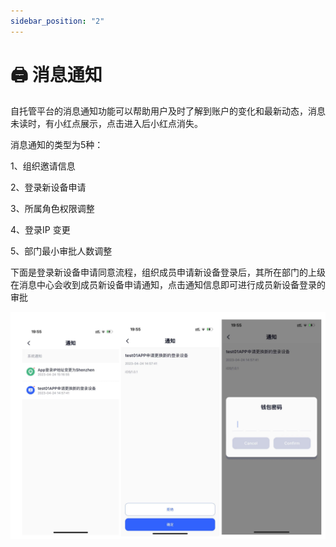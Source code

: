 ```yaml
---
sidebar_position: "2"
---
```

# 🖨 消息通知

自托管平台的消息通知功能可以帮助用户及时了解到账户的变化和最新动态，消息未读时，有小红点展示，点击进入后小红点消失。

消息通知的类型为5种：

&#x20;1、组织邀请信息

2、登录新设备申请&#x20;

3、所属角色权限调整

4、登录IP 变更

5、部门最小审批人数调整



下面是登录新设备申请同意流程，组织成员申请新设备登录后，其所在部门的上级在消息中心会收到成员新设备申请通知，点击通知信息即可进行成员新设备登录的审批

![](<../images/assets/image (20).png>)

<figure><img src="https://newhuotech.larksuite.com/space/api/box/stream/download/asynccode/?
code=MjRlZmVmYjA2MDZiOTBmYzc1M2YwNDdiMjYwM2VhOTZfeEc4Uk9Qd2FVbE1VN01VZHNqWUw5cGpzOWlBYUtDOThfVG9rZW46UTVYMGJUczllb2xvRll4UktmcHVrZDVqczhwXzE2ODM2NDQ3NzI6MTY4MzY0ODM3Ml9WNA" alt=""/><figcaption></figcaption></figure>

